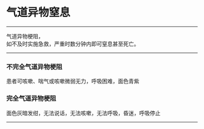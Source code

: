 # 气道异物窒息

---

气道异物梗阻，  
如不及时实施急救，严重时数分钟内即可窒息甚至死亡。

---

### 

### 不完全气道异物梗阻

患者可咳嗽、喘气或咳嗽微弱无力，呼吸困难，面色青紫



### 完全气道异物梗阻

面色灰暗发绀，无法说话，无法咳嗽，无法呼吸，昏迷，呼吸停止

---



